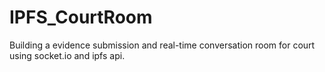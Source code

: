 # IPFS_CourtRoom
Building a evidence submission and real-time conversation room for court using socket.io and ipfs api.
